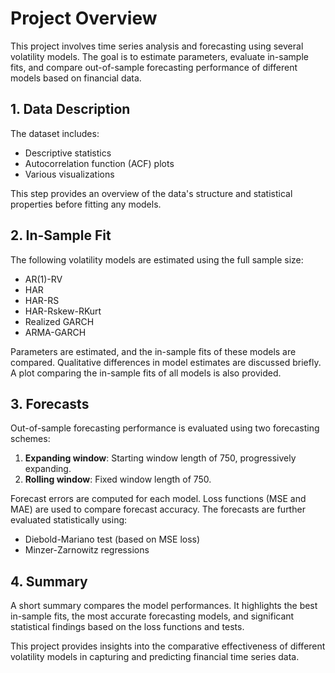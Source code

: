 # Project Overview

This project involves time series analysis and forecasting using several volatility models. The goal is to estimate parameters, evaluate in-sample fits, and compare out-of-sample forecasting performance of different models based on financial data.

## 1. Data Description
The dataset includes:
- Descriptive statistics
- Autocorrelation function (ACF) plots
- Various visualizations

This step provides an overview of the data's structure and statistical properties before fitting any models.

## 2. In-Sample Fit
The following volatility models are estimated using the full sample size:
- AR(1)-RV
- HAR
- HAR-RS
- HAR-Rskew-RKurt
- Realized GARCH
- ARMA-GARCH

Parameters are estimated, and the in-sample fits of these models are compared. Qualitative differences in model estimates are discussed briefly. A plot comparing the in-sample fits of all models is also provided.

## 3. Forecasts
Out-of-sample forecasting performance is evaluated using two forecasting schemes:
1. **Expanding window**: Starting window length of 750, progressively expanding.
2. **Rolling window**: Fixed window length of 750.

Forecast errors are computed for each model. Loss functions (MSE and MAE) are used to compare forecast accuracy. The forecasts are further evaluated statistically using:
- Diebold-Mariano test (based on MSE loss)
- Minzer-Zarnowitz regressions

## 4. Summary
A short summary compares the model performances. It highlights the best in-sample fits, the most accurate forecasting models, and significant statistical findings based on the loss functions and tests.

This project provides insights into the comparative effectiveness of different volatility models in capturing and predicting financial time series data.

